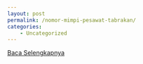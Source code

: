 ```yaml
---
layout: post
permalink: /nomor-mimpi-pesawat-tabrakan/
categories:
    - Uncategorized
---
```


[Baca Selengkapnya](/09)